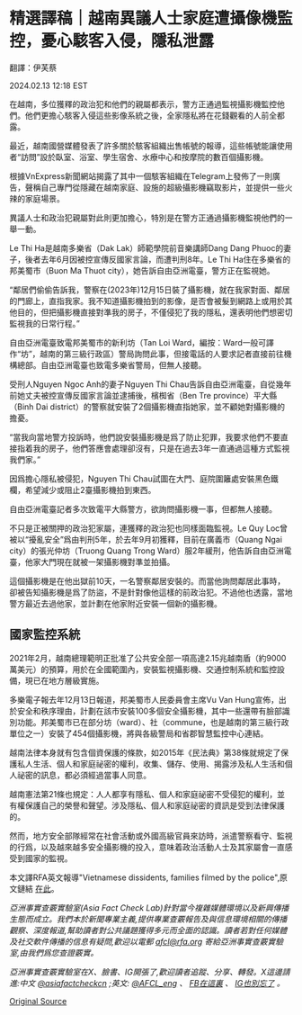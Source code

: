 # 精選譯稿｜越南異議人士家庭遭攝像機監控，憂心駭客入侵，隱私泄露

翻譯：伊芙蔡

2024.02.13 12:18 EST

在越南，多位獲釋的政治犯和他們的親屬都表示，警方正通過監視攝影機監控他們。他們更擔心駭客入侵這些影像系統之後，全家隱私將在花錢觀看的人前全都露。

最近，越南國營媒體發表了許多關於駭客組織出售帳號的報導，這些帳號能讓使用者“訪問”設於臥室、浴室、學生宿舍、水療中心和按摩院的數百個攝影機。

根據VnExpress新聞網站揭露了其中一個駭客組織在Telegram上發佈了一則廣告，聲稱自己專門從隱藏在越南家庭、設施的超級攝影機竊取影片，並提供一些火辣的家庭場景。

異議人士和政治犯親屬對此則更加擔心，特別是在警方正通過攝影機監視他們的一舉一動。

Le Thi Ha是越南多樂省（Dak Lak）師範學院前音樂講師Dang Dang Phuoc的妻子，後者去年6月因被控宣傳反國家言論，而遭判刑8年。Le Thi Ha住在多樂省的邦美蜀市（Buon Ma Thuot city），她告訴自由亞洲電臺，警方正在監視她。

“鄰居們偷偷告訴我，警察在(2023年)12月15日裝了攝影機，就在我家對面、鄰居的門廊上，直指我家。我不知道攝影機拍到的影像，是否會被髮到網路上或用於其他目的，但把攝影機直接對準我的房子，不僅侵犯了我的隱私，還表明他們想密切監視我的日常行程。”

自由亞洲電臺致電邦美蜀市的新利坊（Tan Loi Ward，編按：Ward一般可譯作“坊”，越南的第三級行政區）警局詢問此事，但接電話的人要求記者直接前往機構總部。自由亞洲電臺也致電多樂省警局，但無人接聽。

受刑人Nguyen Ngoc Anh的妻子Nguyen Thi Chau告訴自由亞洲電臺，自從幾年前她丈夫被控宣傳反國家言論並逮捕後，檳椥省（Ben Tre province）平大縣（Binh Dai district）的警察就安裝了2個攝影機直指她家，並不顧她對攝影機的擔憂。

“當我向當地警方投訴時，他們說安裝攝影機是爲了防止犯罪，我要求他們不要直接指着我的房子，他們答應會處理卻沒有，只是在過去3年一直通過這種方式監視我們家。”

因爲擔心隱私被侵犯，Nguyen Thi Chau試圖在大門、庭院圍籬處安裝黑色鐵欄，希望減少或阻止2臺攝影機拍到東西。

自由亞洲電臺記者多次致電平大縣警方，欲詢問攝影機一事，但都無人接聽。

不只是正被關押的政治犯家屬，連獲釋的政治犯也同樣面臨監視。Le Quy Loc曾被以“擾亂安全”爲由判刑5年，於去年9月初獲釋，目前在廣義市（Quang Ngai city）的張光仲坊（Truong Quang Trong Ward）服2年緩刑，他告訴自由亞洲電臺，他家大門現在就被一架攝影機對準並拍攝。

這個攝影機是在他出獄前10天，一名警察鄰居安裝的。而當他詢問鄰居此事時，卻被告知攝影機是爲了防盜，不是針對像他這樣的前政治犯。不過他也透露，當地警方最近去過他家，並計劃在他家附近安裝一個新的攝影機。

## 國家監控系統

2021年2月，越南總理範明正批准了公共安全部一項高達2.15兆越南盾（約9000 萬美元）的預算，用於在全國範圍內，安裝監視攝影機、交通控制系統和監控設備，現已在地方層級實施。

多樂電子報去年12月13日報道，邦美蜀市人民委員會主席Vu Van Hung宣佈，出於安全和秩序理由，計劃在該市安裝100多個安全攝影機，其中一些還帶有臉部識別功能。邦美蜀市已在部分坊（ward）、社（commune，也是越南的第三級行政單位之一）安裝了454個攝影機，將與各級警局和省郡智慧監控中心連結。

越南法律本身就有包含個資保護的條款，如2015年《民法典》第38條就規定了保護私人生活、個人和家庭祕密的權利，收集、儲存、使用、揭露涉及私人生活和個人祕密的訊息，都必須經過當事人同意。

越南憲法第21條也規定：人人都享有隱私、個人和家庭祕密不受侵犯的權利，並有權保護自己的榮譽和聲望。涉及隱私、個人和家庭祕密的資訊是受到法律保護的。

然而，地方安全部隊經常在社會活動或外國高級官員來訪時，派遣警察看守、監視的行爲，以及越來越多安全攝影機的投入，意味着政治活動人士及其家屬會一直感受到國家的監視。

本文譯RFA英文報導"Vietnamese dissidents, families filmed by the police",原文鏈結 [在此](https://www.rfa.org/english/news/vietnam/vietnam-dissident-cameras-12192023003631.html)。

*亞洲事實查覈實驗室(Asia Fact Check Lab)針對當今複雜媒體環境以及新興傳播生態而成立。我們本於新聞專業主義,提供專業查覈報告及與信息環境相關的傳播觀察、深度報道,幫助讀者對公共議題獲得多元而全面的認識。讀者若對任何媒體及社交軟件傳播的信息有疑問,歡迎以電郵* *afcl@rfa.org* *寄給亞洲事實查覈實驗室,由我們爲您查證覈實。*

*亞洲事實查覈實驗室在X、臉書、IG開張了,歡迎讀者追蹤、分享、轉發。X這邊請進:中文*  [*@asiafactcheckcn*](https://twitter.com/asiafactcheckcn)  *;英文:*  [*@AFCL\_eng*](https://twitter.com/AFCL_eng)  *、*  [*FB在這裏*](https://www.facebook.com/asiafactchecklabcn)  *、*  [*IG也別忘了*](https://www.instagram.com/asiafactchecklab/)  *。*



[Original Source](https://www.rfa.org/mandarin/shishi-hecha/hc-02132024121735.html)